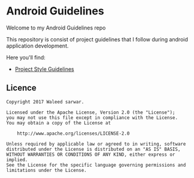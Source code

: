 # Android Guidelines


Welcome to my Android Guidelines repo 

This repository is consist of project guidelines that I follow during android application development.
  
Here you'll find:

- [Project Style Guidelines](/project_style_guidelines.md) 


## Licence

```
Copyright 2017 Waleed sarwar.

Licensed under the Apache License, Version 2.0 (the "License");
you may not use this file except in compliance with the License.
You may obtain a copy of the License at

    http://www.apache.org/licenses/LICENSE-2.0

Unless required by applicable law or agreed to in writing, software
distributed under the License is distributed on an "AS IS" BASIS,
WITHOUT WARRANTIES OR CONDITIONS OF ANY KIND, either express or implied.
See the License for the specific language governing permissions and
limitations under the License.
```
